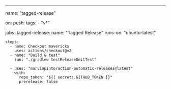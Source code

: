 ---
name: "tagged-release"

on:
  push:
    tags:
      - "v*"

jobs:
  tagged-release:
    name: "Tagged Release"
    runs-on: "ubuntu-latest"

    steps:
      - name: Checkout mavericks
        uses: actions/checkout@v2
      - name: "Build & test"
        run: "./gradlew testReleaseUnitTest"

      - uses: "marvinpinto/action-automatic-releases@latest"
        with:
          repo_token: "${{ secrets.GITHUB_TOKEN }}"
          prerelease: false
